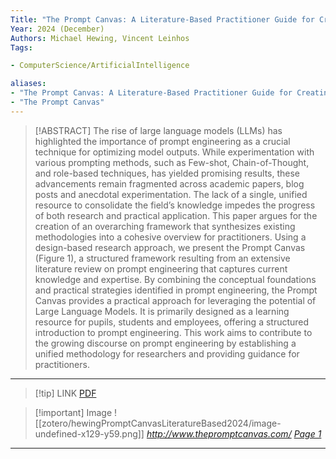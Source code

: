 ```yaml
---
Title: "The Prompt Canvas: A Literature-Based Practitioner Guide for Creating Effective Prompts in Large Language Models"
Year: 2024 (December)
Authors: Michael Hewing, Vincent Leinhos
Tags: 

- ComputerScience/ArtificialIntelligence

aliases: 
- "The Prompt Canvas: A Literature-Based Practitioner Guide for Creating Effective Prompts in Large Language Models"
- "The Prompt Canvas"
---
```

> [!ABSTRACT]
>The rise of large language models (LLMs) has highlighted the importance of prompt engineering as a crucial technique for optimizing model outputs. While experimentation with various prompting methods, such as Few-shot, Chain-of-Thought, and role-based techniques, has yielded promising results, these advancements remain fragmented across academic papers, blog posts and anecdotal experimentation. The lack of a single, unified resource to consolidate the field’s knowledge impedes the progress of both research and practical application. This paper argues for the creation of an overarching framework that synthesizes existing methodologies into a cohesive overview for practitioners. Using a design-based research approach, we present the Prompt Canvas (Figure 1), a structured framework resulting from an extensive literature review on prompt engineering that captures current knowledge and expertise. By combining the conceptual foundations and practical strategies identified in prompt engineering, the Prompt Canvas provides a practical approach for leveraging the potential of Large Language Models. It is primarily designed as a learning resource for pupils, students and employees, offering a structured introduction to prompt engineering. This work aims to contribute to the growing discourse on prompt engineering by establishing a unified methodology for researchers and providing guidance for practitioners.
---
> [!tip] LINK
> [PDF](zotero://select/library/items/GVRBUX3S)

> [!important] Image
> ![[zotero/hewingPromptCanvasLiteratureBased2024/image-undefined-x129-y59.png]]
> _http://www.thepromptcanvas.com/ [Page 1](zotero://open-pdf/library/items/GVRBUX3S?page=1&annotation=27KZ4595)_
---
